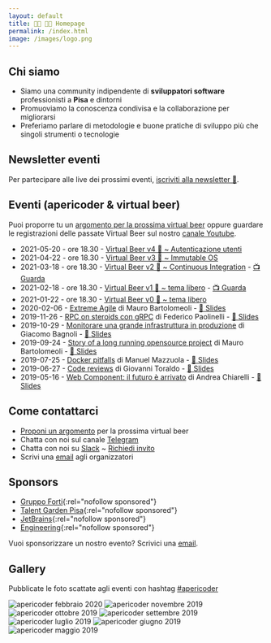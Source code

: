 ```yaml
---
layout: default
title: 👩‍💻 👨‍💻 Homepage
permalink: /index.html
image: /images/logo.png
---
```


## Chi siamo

* Siamo una community indipendente di **sviluppatori software** professionisti a
  **Pisa** e dintorni
* Promuoviamo la conoscenza condivisa e la collaborazione per migliorarsi
* Preferiamo parlare di metodologie e buone pratiche di sviluppo più che singoli
  strumenti o tecnologie

## Newsletter eventi

Per partecipare alle live dei prossimi eventi, [iscriviti alla newsletter 📨](http://eepurl.com/gqRfon).

## Eventi (apericoder & virtual beer)

Puoi proporre tu un [argomento per la prossima virtual
beer](https://github.com/montacchiello-dev/website/discussions/3) oppure
guardare le registrazioni delle passate Virtual Beer sul nostro [canale
Youtube](https://www.youtube.com/channel/UCqkGYVXzZzp4vfprs2k18Kw).

* 2021-05-20 - ore 18.30 - [Virtual Beer v4 🍺 ~ Autenticazione utenti](/events/2021-05-virtual-beer-sso.md)
* 2021-04-22 - ore 18.30 - [Virtual Beer v3 🍺 ~ Immutable OS](/events/2021-04-virtual-beer-immutable-operating-systems.md)
* 2021-03-18 - ore 18.30 - [Virtual Beer v2 🍺 ~ Continuous Integration](/events/2021-03-virtual-beer-continuous-integration.md) - [📺 Guarda](https://www.youtube.com/watch?v=1IWdxjilNJU)
* 2021-02-18 - ore 18.30 - [Virtual Beer v1 🍺 ~ tema libero](/events/2021-02-virtual-beer-v1.md) - [📺 Guarda](https://www.youtube.com/watch?v=auTkgsymtTU)
* 2021-01-22 - ore 18.30 - [Virtual Beer v0 🍺 ~ tema libero](/events/2021-virtual-beer-v0.md)
* 2020-02-06 - [Extreme Agile](https://www.eventbrite.it/e/biglietti-extreme-agile-apericoder-90932185615) di Mauro Bartolomeoli - [💾 Slides](https://speakerdeck.com/mbarto/extreme-agile-getting-out-of-a-dystopian-world)
* 2019-11-26 - [RPC on steroids con gRPC](https://www.eventbrite.it/e/biglietti-rpc-on-steroids-con-grpc-apericoder-81524697565) di Federico Paolinelli - [💾 Slides](https://speakerdeck.com/fedepaol/rpc-on-steroids-with-go-and-grpc)
* 2019-10-29 - [Monitorare una grande infrastruttura in produzione](https://www.eventbrite.it/e/biglietti-monitorare-una-grande-infrastruttura-in-produzione-apericoder-76231493449) di Giacomo Bagnoli - [💾 Slides](/slides/2019-10-29-facebook-monitoring.pdf)
* 2019-09-24 - [Story of a long running opensource project](https://www.eventbrite.it/e/biglietti-story-of-a-long-running-opensource-project-apericoder-71802028801)
  di Mauro Bartolomeoli - [💾 Slides](/slides/2019-09-24-story-of-a-long-running-opensource-project.pdf)
* 2019-07-25 - [Docker pitfalls](https://www.eventbrite.it/e/biglietti-docker-pitfalls-apericoder-65511932955)
  di Manuel Mazzuola - [💾 Slides](https://speakerdeck.com/of/docker-pitfalls)
* 2019-06-27 - [Code reviews](https://www.eventbrite.it/e/biglietti-code-reviews-apericoder-62586522975)
  di Giovanni Toraldo - [💾 Slides](https://speakerdeck.com/gionn/about-code-review-and-bugs)
* 2019-05-16 - [Web Component: il futuro è arrivato](https://www.eventbrite.it/e/biglietti-web-component-il-futuro-e-arrivato-apericoder-60531057021) di Andrea Chiarelli - [💾 Slides](/slides/2019-05-17-web-components.pdf)

## Come contattarci

* [Proponi un argomento](https://github.com/montacchiello-dev/website/discussions/3) per la prossima virtual beer
* Chatta con noi sul canale [Telegram](https://t.me/joinchat/AB-kXVDvi56sg5ENu1edIA)
* Chatta con noi su [Slack](https://montacchiello.slack.com) ~ [Richiedi invito](https://join.slack.com/t/montacchiello/shared_invite/zt-3kkhjauu-ZoUThV9QLWMnjdmDY9KZRw)
* Scrivi una [email](mailto:info@montacchiello.dev) agli organizzatori

## Sponsors

* [Gruppo Forti](https://www.gruppoforti.it/){:rel="nofollow sponsored"}
* [Talent Garden Pisa](https://talentgarden.org/it/campus/italia/pisa/){:rel="nofollow sponsored"}
* [JetBrains](https://www.jetbrains.com/){:rel="nofollow sponsored"}
* [Engineering](https://www.eng.it/){:rel="nofollow sponsored"}

Vuoi sponsorizzare un nostro evento? Scrivici una [email](mailto:sponsors@montacchiello.dev).

## Gallery

Pubblicate le foto scattate agli eventi con hashtag [#apericoder](https://twitter.com/search?q=%23apericoder)

![apericoder febbraio 2020](/images/2020-02-06-mauro-bartolomeoli-extreme-agile.jpg)
![apericoder novembre 2019](/images/2019-11-26-federico-paolinelli-grpc.jpg)
![apericoder ottobre 2019](/images/2019-10-29-giacomo-bagnoli-facebook-monitoring.jpg)
![apericoder settembre 2019](/images/2019-09-25-montacchiello-dev.jpeg)
![apericoder luglio 2019](/images/2019-07-25-docker-containers.jpeg)
![apericoder giugno 2019](/images/2019-06-27-code-reviews.jpeg)
![apericoder maggio 2019](/images/2019-05-16-andrea-chiarelli.jpeg)
